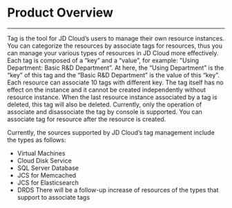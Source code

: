 # Product Overview
------

Tag is the tool for JD Cloud’s users to manage their own resource instances. You can categorize the resources by associate tags for resources, thus you can manage your various types of resources in JD Cloud more effectively.
Each tag is composed of a “key” and a “value”, for example: "Using Department: Basic R&D Department”. At here, the “Using Department” is the “key” of this tag and the “Basic R&D Department” is the value of this “key”.
Each resource can associate 10 tags with different key.
The tag itself has no effect on the instance and it cannot be created independently without resource instance. When the last resource instance associated by a tag is deleted, this tag will also be deleted.
Currently, only the operation of associate and disassociate the tag by console is supported. You can associate tag for resource after the resource is created.

Currently, the sources supported by JD Cloud’s tag management include the types as follows:

 - Virtual Machines
 - Cloud Disk Service
 - SQL Server Database
 - JCS for Memcached
 - JCS for Elasticsearch
 - DRDS
There will be a follow-up increase of resources of the types that support to associate tags
